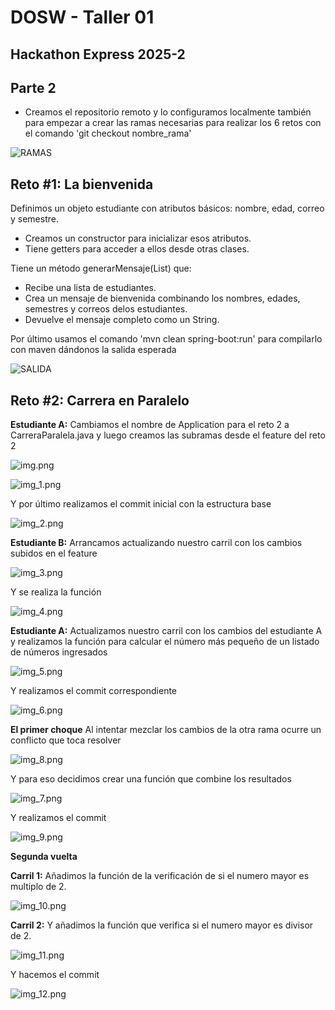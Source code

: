 # DOSW - Taller 01

## Hackathon Express 2025-2

## Parte 2

- Creamos el repositorio remoto y lo configuramos localmente también para empezar a crear
las ramas necesarias para realizar los 6 retos con el
comando 'git checkout nombre_rama'

![RAMAS](docs/img.png)

## Reto #1: La bienvenida
Definimos un objeto estudiante con atributos básicos: nombre, edad, correo y semestre.
- Creamos un constructor para inicializar esos atributos.
- Tiene getters para acceder a ellos desde otras clases.

Tiene un método generarMensaje(List) que:
- Recibe una lista de estudiantes.
- Crea un mensaje de bienvenida combinando los nombres, edades, semestres y correos delos estudiantes.
- Devuelve el mensaje completo como un String.

Por último usamos el comando 'mvn clean spring-boot:run' para compilarlo con maven dándonos la salida esperada

![SALIDA](docs/img_1.png)

## Reto #2: Carrera en Paralelo

**Estudiante A:** Cambiamos el nombre de Application para el reto 2 a CarreraParalela.java
y luego creamos las subramas desde el feature del reto 2

![img.png](img.png)

![img_1.png](img_1.png)

Y por último realizamos el commit inicial con la estructura base

![img_2.png](img_2.png)

**Estudiante B:** Arrancamos actualizando nuestro carril con los cambios subidos en el feature

![img_3.png](img_3.png)

Y se realiza la función

![img_4.png](img_4.png)

**Estudiante A:** Actualizamos nuestro carril con los cambios del estudiante A y realizamos la función
para calcular el número más pequeño de un listado de números ingresados

![img_5.png](img_5.png)

Y realizamos el commit correspondiente

![img_6.png](img_6.png)

**El primer choque** Al intentar mezclar los cambios de la otra rama ocurre un conflicto que toca resolver

![img_8.png](img_8.png)

Y para eso decidimos crear una función que combine los resultados

![img_7.png](img_7.png)

Y realizamos el commit

![img_9.png](img_9.png)

**Segunda vuelta**

**Carril 1:** Añadimos la función de la verificación de si el numero
mayor es multiplo de 2.

![img_10.png](img_10.png)

**Carril 2:** Y añadimos la función que verifica si el numero mayor
es divisor de 2.

![img_11.png](img_11.png)

Y hacemos el commit 

![img_12.png](img_12.png)


